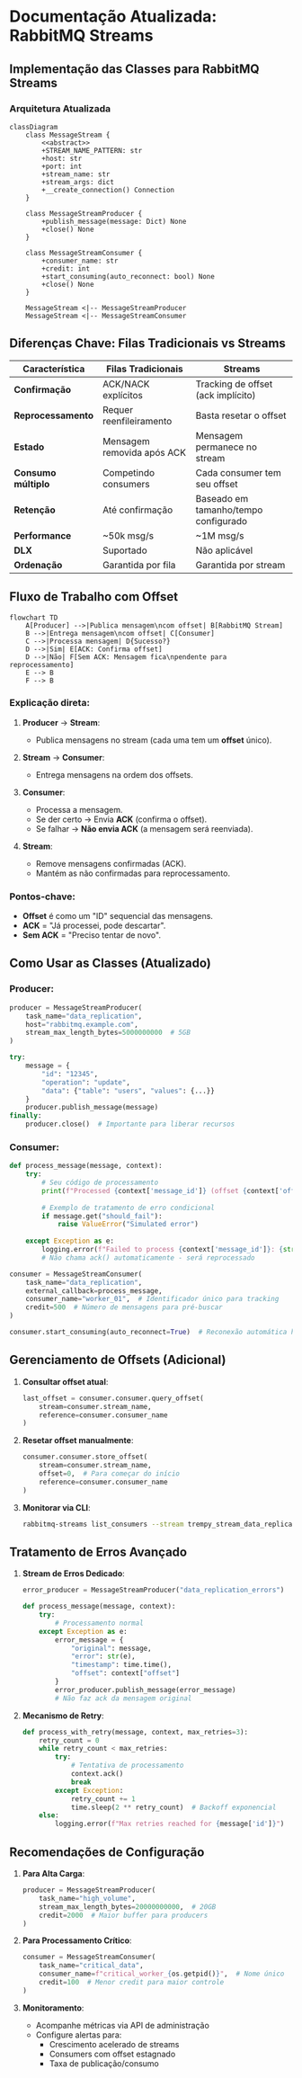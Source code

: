 # Documentação Atualizada: RabbitMQ Streams

## Implementação das Classes para RabbitMQ Streams

### Arquitetura Atualizada

```mermaid
classDiagram
    class MessageStream {
        <<abstract>>
        +STREAM_NAME_PATTERN: str
        +host: str
        +port: int
        +stream_name: str
        +stream_args: dict
        +__create_connection() Connection
    }
    
    class MessageStreamProducer {
        +publish_message(message: Dict) None
        +close() None
    }
    
    class MessageStreamConsumer {
        +consumer_name: str
        +credit: int
        +start_consuming(auto_reconnect: bool) None
        +close() None
    }
    
    MessageStream <|-- MessageStreamProducer
    MessageStream <|-- MessageStreamConsumer
```

## Diferenças Chave: Filas Tradicionais vs Streams

| Característica          | Filas Tradicionais               | Streams                          |
|-------------------------|----------------------------------|----------------------------------|
| **Confirmação**         | ACK/NACK explícitos              | Tracking de offset (ack implícito)|
| **Reprocessamento**     | Requer reenfileiramento          | Basta resetar o offset           |
| **Estado**             | Mensagem removida após ACK       | Mensagem permanece no stream     |
| **Consumo múltiplo**   | Competindo consumers             | Cada consumer tem seu offset     |
| **Retenção**          | Até confirmação                  | Baseado em tamanho/tempo configurado |
| **Performance**       | ~50k msg/s                       | ~1M msg/s                        |
| **DLX**              | Suportado                        | Não aplicável                    |
| **Ordenação**        | Garantida por fila               | Garantida por stream             |

## Fluxo de Trabalho com Offset

```mermaid
flowchart TD
    A[Producer] -->|Publica mensagem\ncom offset| B[RabbitMQ Stream]
    B -->|Entrega mensagem\ncom offset| C[Consumer]
    C -->|Processa mensagem| D{Sucesso?}
    D -->|Sim| E[ACK: Confirma offset]
    D -->|Não| F[Sem ACK: Mensagem fica\npendente para reprocessamento]
    E --> B
    F --> B
```

### Explicação direta:
1. **Producer** → **Stream**:  
   - Publica mensagens no stream (cada uma tem um **offset** único).

2. **Stream** → **Consumer**:  
   - Entrega mensagens na ordem dos offsets.

3. **Consumer**:  
   - Processa a mensagem.  
   - Se der certo → Envia **ACK** (confirma o offset).  
   - Se falhar → **Não envia ACK** (a mensagem será reenviada).

4. **Stream**:  
   - Remove mensagens confirmadas (ACK).  
   - Mantém as não confirmadas para reprocessamento.

### Pontos-chave:
- **Offset** é como um "ID" sequencial das mensagens.  
- **ACK** = "Já processei, pode descartar".  
- **Sem ACK** = "Preciso tentar de novo".  

## Como Usar as Classes (Atualizado)

### Producer:

```python
producer = MessageStreamProducer(
    task_name="data_replication",
    host="rabbitmq.example.com",
    stream_max_length_bytes=5000000000  # 5GB
)

try:
    message = {
        "id": "12345",
        "operation": "update",
        "data": {"table": "users", "values": {...}}
    }
    producer.publish_message(message)
finally:
    producer.close()  # Importante para liberar recursos
```

### Consumer:

```python
def process_message(message, context):
    try:
        # Seu código de processamento
        print(f"Processed {context['message_id']} (offset {context['offset']})")
        
        # Exemplo de tratamento de erro condicional
        if message.get("should_fail"):
            raise ValueError("Simulated error")
            
    except Exception as e:
        logging.error(f"Failed to process {context['message_id']}: {str(e)}")
        # Não chama ack() automaticamente - será reprocessado

consumer = MessageStreamConsumer(
    task_name="data_replication",
    external_callback=process_message,
    consumer_name="worker_01",  # Identificador único para tracking
    credit=500  # Número de mensagens para pré-buscar
)

consumer.start_consuming(auto_reconnect=True)  # Reconexão automática habilitada
```

## Gerenciamento de Offsets (Adicional)

1. **Consultar offset atual**:
   ```python
   last_offset = consumer.consumer.query_offset(
       stream=consumer.stream_name,
       reference=consumer.consumer_name
   )
   ```

2. **Resetar offset manualmente**:
   ```python
   consumer.consumer.store_offset(
       stream=consumer.stream_name,
       offset=0,  # Para começar do início
       reference=consumer.consumer_name
   )
   ```

3. **Monitorar via CLI**:
   ```bash
   rabbitmq-streams list_consumers --stream trempy_stream_data_replication
   ```

## Tratamento de Erros Avançado

1. **Stream de Erros Dedicado**:
   ```python
   error_producer = MessageStreamProducer("data_replication_errors")
   
   def process_message(message, context):
       try:
           # Processamento normal
       except Exception as e:
           error_message = {
               "original": message,
               "error": str(e),
               "timestamp": time.time(),
               "offset": context["offset"]
           }
           error_producer.publish_message(error_message)
           # Não faz ack da mensagem original
   ```

2. **Mecanismo de Retry**:
   ```python
   def process_with_retry(message, context, max_retries=3):
       retry_count = 0
       while retry_count < max_retries:
           try:
               # Tentativa de processamento
               context.ack()
               break
           except Exception:
               retry_count += 1
               time.sleep(2 ** retry_count)  # Backoff exponencial
       else:
           logging.error(f"Max retries reached for {message['id']}")
   ```

## Recomendações de Configuração

1. **Para Alta Carga**:
   ```python
   producer = MessageStreamProducer(
       task_name="high_volume",
       stream_max_length_bytes=20000000000,  # 20GB
       credit=2000  # Maior buffer para producers
   )
   ```

2. **Para Processamento Crítico**:
   ```python
   consumer = MessageStreamConsumer(
       task_name="critical_data",
       consumer_name=f"critical_worker_{os.getpid()}",  # Nome único
       credit=100  # Menor credit para maior controle
   )
   ```

3. **Monitoramento**:
   - Acompanhe métricas via API de administração
   - Configure alertas para:
     - Crescimento acelerado de streams
     - Consumers com offset estagnado
     - Taxa de publicação/consumo